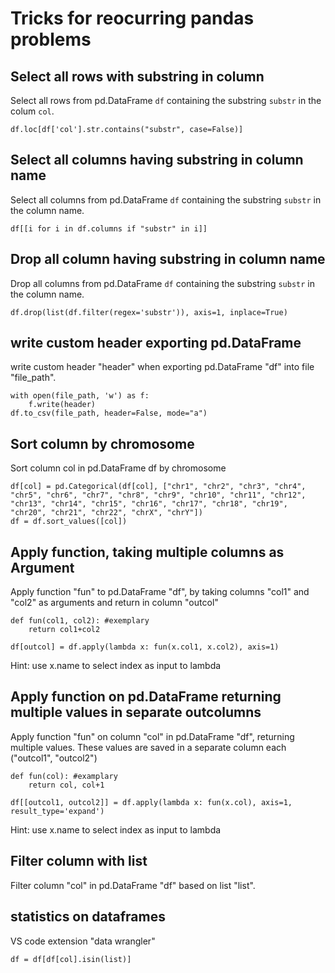 # Tricks for reocurring pandas problems


## Select all rows with substring in column

Select all rows from pd.DataFrame `df` containing the substring `substr` in the colum `col`.

    df.loc[df['col'].str.contains("substr", case=False)]
    
## Select all columns having substring in column name

Select all columns from pd.DataFrame `df` containing the substring `substr` in the column name.

    df[[i for i in df.columns if "substr" in i]]

## Drop all column having substring in column name

Drop all columns from pd.DataFrame `df` containing the substring `substr` in the column name.

    df.drop(list(df.filter(regex='substr')), axis=1, inplace=True)

## write custom header exporting pd.DataFrame

write custom header "header" when exporting pd.DataFrame "df" into file "file_path".

    with open(file_path, 'w') as f:
		f.write(header)
    df.to_csv(file_path, header=False, mode="a")

## Sort column by chromosome

Sort column col in pd.DataFrame df by chromosome

	df[col] = pd.Categorical(df[col], ["chr1", "chr2", "chr3", "chr4", "chr5", "chr6", "chr7", "chr8", "chr9", "chr10", "chr11", "chr12", "chr13", "chr14", "chr15", "chr16", "chr17", "chr18", "chr19", "chr20", "chr21", "chr22", "chrX", "chrY"])
	df = df.sort_values([col])

## Apply function, taking multiple columns as Argument

Apply function "fun" to pd.DataFrame "df", by taking columns "col1" and "col2" as arguments and return in column "outcol"

	def fun(col1, col2): #exemplary
		return col1+col2
		
	df[outcol] = df.apply(lambda x: fun(x.col1, x.col2), axis=1)

Hint: use x.name to select index as input to lambda

## Apply function on pd.DataFrame returning multiple values in separate outcolumns

Apply function "fun" on column "col" in pd.DataFrame "df", returning multiple values. These values are saved in a separate column each ("outcol1", "outcol2")

	def fun(col): #examplary
		return col, col+1
		
	df[[outcol1, outcol2]] = df.apply(lambda x: fun(x.col), axis=1, result_type='expand')
	
Hint: use x.name to select index as input to lambda
	
## Filter column with list

Filter column "col" in pd.DataFrame "df" based on list "list".


## statistics on dataframes

VS code extension "data wrangler"

	df = df[df[col].isin(list)]
